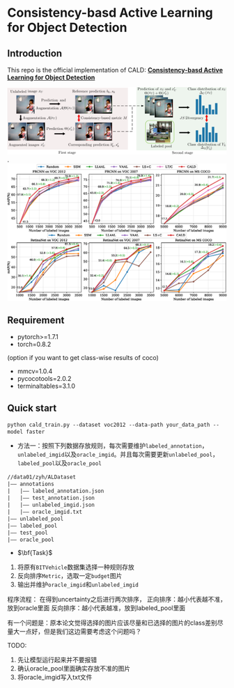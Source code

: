 # Consistency-basd Active Learning for Object Detection

## Introduction
This repo is the official implementation of CALD: [**Consistency-basd Active Learning for Object Detection**](https://arxiv.org/abs/2103.10374)

![detail](detail.png). 
![results](results.png)
## Requirement
- pytorch>=1.7.1
- torch=0.8.2

(option if you want to get class-wise results of coco)

- mmcv=1.0.4
- pycocotools=2.0.2
- terminaltables=3.1.0
## Quick start
```
python cald_train.py --dataset voc2012 --data-path your_data_path --model faster
``` 
* 方法一：按照下列数据存放规则，每次需要维护`labeled_annotation`，`unlabeled_imgid`以及`oracle_imgid`。并且每次需要更新`unlabeled_pool`，`labeled_pool`以及`oracle_pool`
```
//data01/zyh/ALDataset
|—— annotations
|   |—— labeled_annotation.json
|   |—— test_annotation.json
|   |—— unlabeled_imgid.json
|   |—— oracle_imgid.txt
|—— unlabeled_pool
|—— labeled_pool
|—— test_pool
|—— oracle_pool
```

* $\bf{Task}$
1. 将原有`BITVehicle`数据集选择一种规则存放
2. 反向排序`Metric`，选取一定`budget`图片
3. 输出并维护`oracle_imgid`和`unlabeled_imgid`

程序流程：
在得到uncertainty之后进行两次排序，
正向排序：越小代表越不准，放到oracle里面
反向排序：越小代表越准，放到labeled_pool里面

有一个问题是：原本论文觉得选择的图片应该尽量和已选择的图片的class差别尽量大一点好，但是我们这边需要考虑这个问题吗？

TODO:
1. 先让模型运行起来并不要报错
2. 确认oracle_pool里面确实存放不准的图片
3. 将oracle_imgid写入txt文件